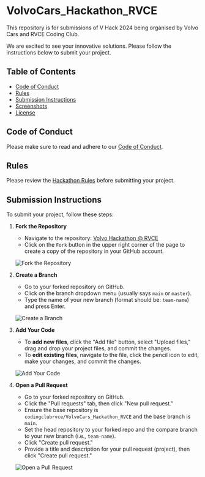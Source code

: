 # VolvoCars_Hackathon_RVCE
This repository is for submissions of  V Hack 2024 being organised by Volvo Cars and RVCE Coding Club.

We are excited to see your innovative solutions. Please follow the instructions below to submit your project.

## Table of Contents
- [Code of Conduct](#code-of-conduct)
- [Rules](#rules)
- [Submission Instructions](#submission-instructions)
- [Screenshots](#screenshots)
- [License](#license)

## Code of Conduct
Please make sure to read and adhere to our [Code of Conduct](link-to-code-of-conduct-file).

## Rules
Please review the [Hackathon Rules](link-to-rules-file) before submitting your project.

## Submission Instructions

To submit your project, follow these steps:

1. **Fork the Repository**

   - Navigate to the repository: [Volvo Hackathon @ RVCE](https://github.com/codingclubrvce/VolvoCars_Hackathon_RVCE.git)
   - Click on the `Fork` button in the upper right corner of the page to create a copy of the repository in your GitHub account.

   ![Fork the Repository](https://github.com/Quintus-HGV/VolvoCars_Hackathon_RVCE/blob/main/screenshots/fork.jpeg)

2. **Create a Branch**

   - Go to your forked repository on GitHub.
   - Click on the branch dropdown menu (usually says `main` or `master`).
   - Type the name of your new branch (format should be: `team-name`) and press Enter.

   ![Create a Branch](link-to-create-branch-screenshot)

3. **Add Your Code**

   - To **add new files**, click the "Add file" button, select "Upload files," drag and drop your project files, and commit the changes.
   - To **edit existing files**, navigate to the file, click the pencil icon to edit, make your changes, and commit the changes.

   ![Add Your Code](link-to-add-code-screenshot)

4. **Open a Pull Request**

   - Go to your forked repository on GitHub.
   - Click the "Pull requests" tab, then click "New pull request."
   - Ensure the base repository is `codingclubrvce/VolvoCars_Hackathon_RVCE` and the base branch is `main`.
   - Set the head repository to your forked repo and the compare branch to your new branch (i.e., `team-name`).
   - Click "Create pull request."
   - Provide a title and description for your pull request (project), then click "Create pull request."

   ![Open a Pull Request](link-to-open-pr-screenshot)
